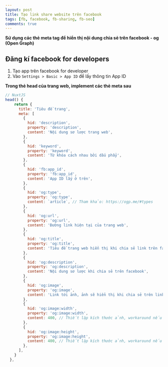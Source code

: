 ```yaml
---
layout: post
title: Tạo link share website trên facebook
tags: [fb, facebook, fb-sharing, fb-seo]
comments: true
---
```


<!-- Content here -->
**Sử dụng các thẻ meta tag để hiển thị nội dung chia sẻ trên facebook - og (Open Graph)**

## Đăng kí facebook for developers
1. Tạo app trên facebook for developer
2. Vào `Settings > Basic > App ID` để lấy thông tin App ID

**Trong thẻ head của trang web, implement các thẻ meta sau**
```javascript
// NuxtJS
head() {
    return {
      title: 'Tiêu đề trang',
      meta: [
        {
          hid: 'description',
          property: 'description',
          content: 'Nội dung sơ lược trang web',
        },
        {
          hid: 'keyword',
          property: 'keyword',
          content: 'Từ khóa cách nhau bởi dấu phẩy',
        },
        {
          hid: 'fb:app_id',
          property: 'fb:app_id',
          content: 'App ID lấy ở trên',
        },
        {
          hid: 'og:type',
          property: 'og:type',
          content: `article`, // Tham khảo: https://ogp.me/#types
        },
        {
          hid: 'og:url',
          property: 'og:url',
          content: 'Đường link hiện tại của trang web',
        },
        {
          hid: 'og:title',
          property: 'og:title',
          content: 'Tiêu đề trang web hiển thị khi chia sẻ link trên facebook',
        },
        {
          hid: 'og:description',
          property: 'og:description',
          content: 'Nội dung sơ lược khi chia sẻ trên facebook',
        },
        {
          hid: 'og:image',
          property: 'og:image',
          content: 'Link tới ảnh, ảnh sẽ hiển thị khi chia sẻ trên link trên facebook', // Public link image
        },
        {
          hid: 'og:image:width',
          property: 'og:image:width',
          content: 400, // Thiết lập kích thước ảnh, workaround nếu ko facebook sẽ không fetch được ảnh
        },
        {
          hid: 'og:image:height',
          property: 'og:image:height',
          content: 400, // Thiết lập kích thước ảnh, workaround nếu ko facebook sẽ không fetch được ảnh
        },
      ],
    }
  },
```
